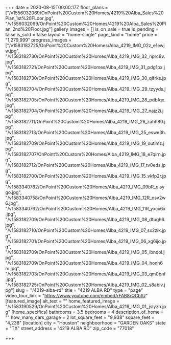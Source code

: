+++
date = 2020-08-15T00:00:17Z
floor_plans = ["/v1556032069/OnPoint%20Custom%20Homes/4219%20Alba_Sales%20Plan_1st%20FLoor.jpg", "/v1556032069/OnPoint%20Custom%20Homes/4219%20Alba_Sales%20Plan_2nd%20Floor.jpg"]
gallery_images = []
is_on_sale = true
is_pending = false
is_sold = false
layout = "home-single"
page_kind = "home"
price = "1,279,999"
progress_images = ["/v1583182725/OnPoint%20Custom%20Homes/Alba_4219_IMG_02z_e1ewjw.jpg", "/v1583182730/OnPoint%20Custom%20Homes/Alba_4219_IMG_32_nprc8v.jpg", "/v1583182721/OnPoint%20Custom%20Homes/Alba_4219_IMG_31_pdg1px.jpg", "/v1583182730/OnPoint%20Custom%20Homes/Alba_4219_IMG_30_qifrks.jpg", "/v1583182704/OnPoint%20Custom%20Homes/Alba_4219_IMG_29_tzyyds.jpg", "/v1583182705/OnPoint%20Custom%20Homes/Alba_4219_IMG_28_pdbfqx.jpg", "/v1583182704/OnPoint%20Custom%20Homes/Alba_4219_IMG_27_najz2i.jpg", "/v1583182711/OnPoint%20Custom%20Homes/Alba_4219_IMG_26_zahh80.jpg", "/v1583182713/OnPoint%20Custom%20Homes/Alba_4219_IMG_25_eswe3h.jpg", "/v1583182709/OnPoint%20Custom%20Homes/Alba_4219_IMG_19_outimz.jpg", "/v1583182707/OnPoint%20Custom%20Homes/Alba_4219_IMG_18_e7qirn.jpg", "/v1583182712/OnPoint%20Custom%20Homes/Alba_4219_IMG_17_tv0eds.jpg", "/v1583182700/OnPoint%20Custom%20Homes/Alba_4219_IMG_15_vkfp2r.jpg", "/v1583340762/OnPoint%20Custom%20Homes/Alba_4219_IMG_09bR_qisygo.jpg", "/v1583340758/OnPoint%20Custom%20Homes/Alba_4219_IMG_12R_osv2w6.jpg", "/v1583340762/OnPoint%20Custom%20Homes/Alba_4219_IMG_11R_yxcx6x.jpg", "/v1583182709/OnPoint%20Custom%20Homes/Alba_4219_IMG_08_dtugh6.jpg", "/v1583182710/OnPoint%20Custom%20Homes/Alba_4219_IMG_07_sx2zik.jpg", "/v1583182701/OnPoint%20Custom%20Homes/Alba_4219_IMG_06_xg6ijo.jpg", "/v1583182709/OnPoint%20Custom%20Homes/Alba_4219_IMG_05_lbnqoi.jpg", "/v1583182709/OnPoint%20Custom%20Homes/Alba_4219_IMG_04_honh6m.jpg", "/v1583182703/OnPoint%20Custom%20Homes/Alba_4219_IMG_03_qm0bnf.jpg", "/v1583182725/OnPoint%20Custom%20Homes/Alba_4219_IMG_02_s8abiv.jpg"]
slug = "/4219-alba-rd"
title = "4219 ALBA RD"
type = "page"
video_tour_link = "https://www.youtube.com/embed/rFAB8rQCbtU"
[featured_image]
alt_text = ""
home_featured_image = "/v1583190529/OnPoint%20Custom%20Homes/Alba_4219_IMG_01_jslyzh.jpg"
[home_specifics]
bathrooms = 3.5
bedrooms = 4
description_of_home = ""
how_many_cars_garage = 2
lot_square_feet = "9,938"
square_feet = "4,238"
[location]
city = "Houston"
neighboorhood = "GARDEN OAKS"
state = "TX"
street_address = "4219 ALBA RD"
zip_code = "77018"

+++
